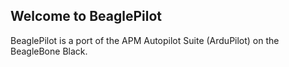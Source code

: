 ## Welcome to BeaglePilot

BeaglePilot is a port of the APM Autopilot Suite (ArduPilot) on the BeagleBone Black.
